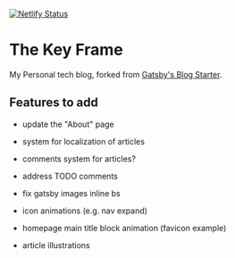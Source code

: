 [![Netlify Status](https://api.netlify.com/api/v1/badges/fa20d50a-d2a8-4938-8ca6-855a04c3f0e6/deploy-status)](https://app.netlify.com/sites/thekeyframe/deploys)

# The Key Frame

My Personal tech blog, forked from [Gatsby's Blog Starter](https://www.gatsbyjs.com/starters/gatsbyjs/gatsby-starter-blog).

## Features to add

- update the "About" page
- system for localization of articles
- comments system for articles?

- address TODO comments
- fix gatsby images inline bs
- icon animations (e.g. nav expand)
- homepage main title block animation (favicon example)
- article illustrations
